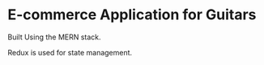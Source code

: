 # E-commerce Application for Guitars

Built Using the MERN stack.

Redux is used for state management.
